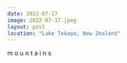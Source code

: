 ```yaml
---
date: 2022-07-17
image: 2022-07-17.jpeg
layout: post
location: "Lake Tekapo, New Zealand"
---
```


m o u n t a i n s
